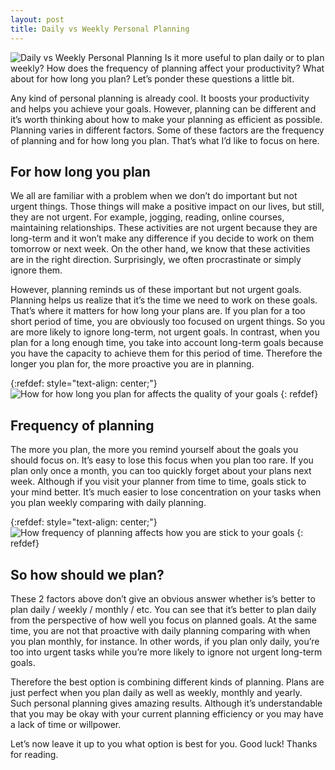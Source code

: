 ```yaml
---
layout: post
title: Daily vs Weekly Personal Planning
---
```

![Daily vs Weekly Personal Planning]({{site.baseurl}}/images/4-daily-vs-weekly.png)
Is it more useful to plan daily or to plan weekly? How does the frequency of planning affect your productivity? What about for how long you plan? Let’s ponder these questions a little bit.
<!--more-->

Any kind of personal planning is already cool. It boosts your productivity and helps you achieve your goals. However, planning can be different and it’s worth thinking about how to make your planning as efficient as possible. Planning varies in different factors. Some of these factors are the frequency of planning and for how long you plan. That’s what I’d like to focus on here.

## For how long you plan

We all are familiar with a problem when we don’t do important but not urgent things. Those things will make a positive impact on our lives, but still, they are not urgent. For example, jogging, reading, online courses, maintaining relationships. These activities are not urgent because they are long-term and it won’t make any difference if you decide to work on them tomorrow or next week. On the other hand, we know that these activities are in the right direction. Surprisingly, we often procrastinate or simply ignore them.

However, planning reminds us of these important but not urgent goals. Planning helps us realize that it’s the time we need to work on these goals. That’s where it matters for how long your plans are. If you plan for a too short period of time, you are obviously too focused on urgent things. So you are more likely to ignore long-term, not urgent goals. In contrast, when you plan for a long enough time, you take into account long-term goals because you have the capacity to achieve them for this period of time. Therefore the longer you plan for, the more proactive you are in planning.

{:refdef: style="text-align: center;"}
![How for how long you plan for affects the quality of your goals]({{site.baseurl}}/images/4-quality-of-goals.svg)
{: refdef}

## Frequency of planning

The more you plan, the more you remind yourself about the goals you should focus on. It’s easy to lose this focus when you plan too rare. If you plan only once a month, you can too quickly forget about your plans next week. Although if you visit your planner from time to time, goals stick to your mind better. It’s much easier to lose concentration on your tasks when you plan weekly comparing with daily planning.

{:refdef: style="text-align: center;"}
![How frequency of planning affects how you are stick to your goals]({{site.baseurl}}/images/4-sticking-to-plan.svg)
{: refdef}

## So how should we plan?

These 2 factors above don’t give an obvious answer whether is’s better to plan daily / weekly / monthly / etc. You can see that it’s better to plan daily from the perspective of how well you focus on planned goals. At the same time, you are not that proactive with daily planning comparing with when you plan monthly, for instance. In other words, if you plan only daily, you’re too into urgent tasks while you’re more likely to ignore not urgent long-term goals.

Therefore the best option is combining different kinds of planning. Plans are just perfect when you plan daily as well as weekly, monthly and yearly. Such personal planning gives amazing results. Although it’s understandable that you may be okay with your current planning efficiency or you may have a lack of time or willpower.

Let’s now leave it up to you what option is best for you. Good luck! Thanks for reading.
